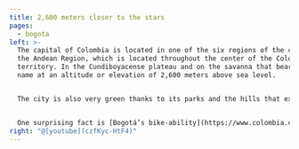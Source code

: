 ```yaml
---
title: 2,600 meters closer to the stars
pages:
  - bogota
left: >-
  The capital of Colombia is located in one of the six regions of the country,
  the Andean Region, which is located throughout the center of the Colombian
  territory. In the Cundiboyacense plateau and on the savanna that bears its
  name at an altitude or elevation of 2,600 meters above sea level.


  The city is also very green thanks to its parks and the hills that extend along its eastern boundary, dwarfed by their two highest points, Monserrate and Guadalupe. The landscape that the people of Bogotá enjoy daily—the sea of green that makes up the Andes mountain range, rising up in the east—would be nearly impossible to find in any other large city.


  One surprising fact is [Bogotá’s bike-ability](https://www.colombia.co/en/colombia-travel/bogota-bike-friendly-city/). More than 220 miles of cycle paths make it easy to move around by bike, and every Sunday, cars are banned from huge streets making space for citizens to cycle, jog, and rollerblade on the famous Civlovia.
right: "@[youtube](czfKyc-HtF4)"
---
```

